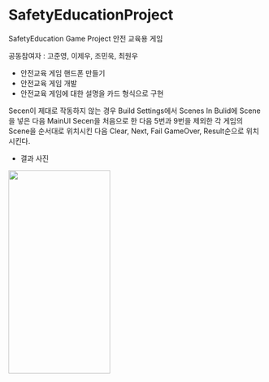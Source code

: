 # SafetyEducationProject
SafetyEducation Game Project
안전 교육용 게임

공동참여자 : 고준영, 이제우, 조민욱, 최원우

+ 안전교육 게임 핸드폰 만들기
+ 안전교육 게임 개발
+ 안전교육 게임에 대한 설명을 카드 형식으로 구현

 Secen이 제대로 작동하지 않는 경우 Build Settings에서 Scenes In Bulid에 Scene을 넣은 다음 MainUI 
 Secen을 처음으로 한 다음 5번과 9번을 제외한 각 게임의 Scene을 순서대로 위치시킨 다음 Clear, Next, Fail
 GameOver, Result순으로 위치시킨다.
 
 + 결과 사진
 <img src ="https://user-images.githubusercontent.com/111097630/207515320-cca8d5e3-0523-4fbe-b19d-7a1871d9ddc6.jpg" width="200" height="400"/>